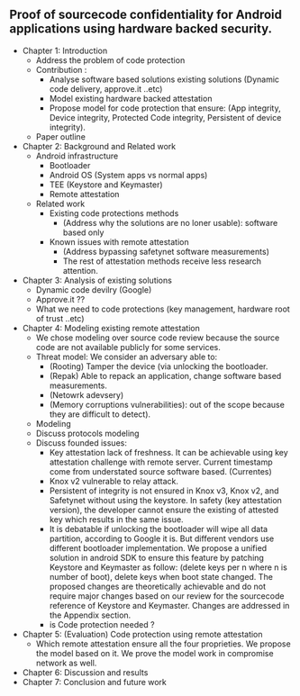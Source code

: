 ## Proof of sourcecode confidentiality for Android applications using hardware backed security.

* Chapter 1: Introduction
    * Address the problem of code protection
    * Contribution :
        * Analyse software based solutions existing solutions (Dynamic code delivery, approve.it ..etc)
        * Model existing hardware backed attestation
        * Propose model for code protection that ensure: (App integrity, Device integrity, Protected Code integrity, Persistent of device integrity).
    * Paper outline
* Chapter 2: Background and Related work
    * Android infrastructure
        * Bootloader
        * Android OS (System apps vs normal apps)
        * TEE  (Keystore and Keymaster)
        * Remote attestation
    * Related work
        * Existing code protections methods 
            * (Address why the solutions are no loner usable): software based only
        * Known issues with remote attestation 
            * (Address bypassing safetynet software measurements)  
            * The rest of attestation methods receive less research attention.
* Chapter 3: Analysis of existing solutions
    * Dynamic code devilry (Google)
    * Approve.it ??
    * What we need to code protections (key management, hardware root of trust ..etc)
* Chapter 4: Modeling existing remote attestation
    * We chose modeling over source code review because the source code are not available publicly for some services.
    * Threat model: We consider an adversary able to:
        * (Rooting) Tamper the device (via unlocking the bootloader.
        * (Repak) Able to repack an application, change software based measurements.
        * (Netowrk adevsery)
        * (Memory corruptions vulnerabilities): out of the scope because they are difficult to detect).
    * Modeling
    * Discuss protocols modeling
    * Discuss founded issues:
        * Key attestation lack of freshness. It can be achievable using key attestation challenge with remote server. Current timestamp come from understated source software based. (Currentes)
        * Knox v2 vulnerable to relay attack.
        * Persistent of integrity is not ensured  in Knox v3, Knox v2, and Safetynet without using the keystore. In safety (key attestation version), the developer cannot ensure the existing of attested key which results in the same issue.
        * It is debatable if unlocking the bootloader will  wipe all data partition, according to Google it is. But different vendors use different bootloader implementation. We propose a unified solution in android SDK to ensure this feature by patching Keystore and Keymaster as follow: (delete keys per n where n is number of boot), delete keys when boot state changed. The proposed changes are theoretically achievable and do not require major changes based on our review for the sourcecode reference of Keystore and Keymaster.  Changes are addressed in the Appendix section.
        * is Code protection needed ?
* Chapter 5: (Evaluation) Code protection using remote attestation 
    * Which remote attestation ensure all the four proprieties. We propose the model based on it. We prove the model work in compromise network as well.
* Chapter 6: Discussion and results
* Chapter 7: Conclusion and future work

